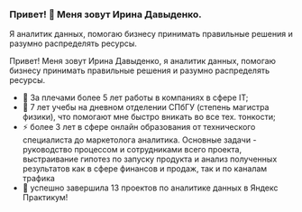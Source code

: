 ### Привет! 👋 Меня зовут Ирина Давыденко.
Я аналитик данных, помогаю бизнесу принимать правильные решения и разумно распределять ресурсы.
<!--
**davydishka/davydishka** is a ✨ _special_ ✨ repository because its `README.md` (this file) appears on your GitHub profile.

Here are some ideas to get you started:


-->
Привет!
Меня зовут Ирина Давыденко, я аналитик данных, помогаю бизнесу принимать правильные решения и разумно распределять ресурсы.
- 🌱 За плечами более 5 лет работы в компаниях в сфере IT;
- 🤔 7 лет учебы на дневном отделении СПбГУ (степень магистра физики), что помогают мне быстро вникать во все тех. тонкости;
- ⚡ более 3 лет в сфере онлайн образования от технического специалиста до маркетолога аналитика. Основные задачи - руководство процессом и сотрудниками всего проекта, выстраивание гипотез по запуску продукта и анализ полученных результатов как в сфере финансов и продаж, так и по каналам трафика
- 💬 успешно завершила 13 проектов по аналитике данных в Яндекс Практикум!

